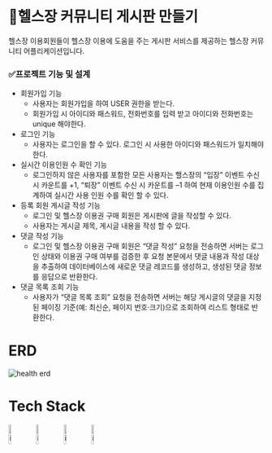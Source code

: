 # 📝헬스장 커뮤니티 게시판 만들기
헬스장 이용회원들이 헬스장 이용에 도움을 주는 게시판 서비스를 제공하는 헬스장 커뮤니티 어플리케이션입니다. 

### ✅프로젝트 기능 및 설계
- 회원가입 기능
  -  사용자는 회원가입을 하여 USER 권한을 받는다. 
  - 회원가입 시 아이디와 패스워드, 전화번호를 입력 받고 아이디와 전화번호는 unique 해야한다. 
- 로그인 기능
  - 사용자는 로그인을 할 수 있다. 로그인 시 사용한 아이디와 패스워드가 일치해야한다. 
- 실시간 이용인원 수 확인 기능
  - 로그인하지 않은 사용자를 포함한 모든 사용자는 핼스장의  “입장” 이벤트 수신 시 카운트를 +1, “퇴장” 이벤트 수신 시 카운트를 –1 하여 현재 이용인원 수를 집계하여 실시간 사용 인원 수를 확인 할 수 있다.
- 등록 회원 게시글 작성 기능
  - 로그인 및 헬스장 이용권 구매 회원은 게시판에 글을 작성할 수 있다.
  - 사용자는 게시글 제목, 게시글 내용을 작성 할 수 있다.
- 댓글 작성 기능
  - 로그인 및 헬스장 이용권 구매 회원은 “댓글 작성” 요청을 전송하면 서버는 로그인 상태와 이용권 구매 여부를 검증한 후 요청 본문에서 댓글 내용과 작성 대상을 추출하여 데이터베이스에 새로운 댓글 레코드를 생성하고, 생성된 댓글 정보를 응답으로 반환한다.
- 댓글 목록 조회 기능
  - 사용자가 “댓글 목록 조회” 요청을 전송하면 서버는 해당 게시글의 댓글을 지정된 페이징 기준(예: 최신순, 페이지 번호·크기)으로 조회하여 리스트 형태로 반환한다.

# ERD
![health erd](https://github.com/user-attachments/assets/a5357137-c071-478e-a3b7-8af9cbe6f2ad)

# Tech Stack
<img src="https://github.com/user-attachments/assets/2fd5d945-1144-4841-aa7f-010cfe7f01dc" alt="image" width="10%" />
<img src="https://github.com/user-attachments/assets/ac512551-3e5c-423d-839e-26b090f0dbbb" alt="image" width="10%" />
<img src="https://github.com/user-attachments/assets/7b26b265-8895-4f51-b81f-a05329a481f2" alt="image" width="10%" />
<img src="https://github.com/user-attachments/assets/9e498f10-6b14-4cf0-8de6-386f97d3e38a" alt="image" width="10%" />











